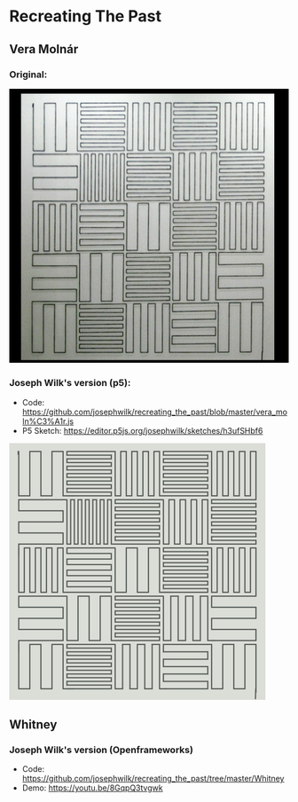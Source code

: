 # Recreating The Past

## Vera Molnár

### Original:

![](https://raw.githubusercontent.com/josephwilk/recreating_the_past/master/.images/vera_original.png)

### Joseph Wilk's version (p5):

* Code: https://github.com/josephwilk/recreating_the_past/blob/master/vera_moln%C3%A1r.js
* P5 Sketch: https://editor.p5js.org/josephwilk/sketches/h3ufSHbf6

![](https://raw.githubusercontent.com/josephwilk/recreating_the_past/master/.images/vera_josephwilk.png)

## Whitney

### Joseph Wilk's version (Openframeworks)

* Code: https://github.com/josephwilk/recreating_the_past/tree/master/Whitney
* Demo: https://youtu.be/8GqpQ3tvgwk
